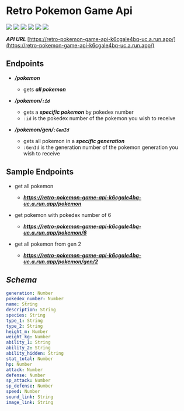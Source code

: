 # Retro Pokemon Game Api

![](https://projectpokemon.org/images/normal-sprite/scizor.gif) ![](https://projectpokemon.org/images/normal-sprite/blaziken.gif) ![](https://projectpokemon.org/images/normal-sprite/tyranitar.gif) ![](https://projectpokemon.org/images/normal-sprite/darkrai.gif) ![](https://projectpokemon.org/images/normal-sprite/lucario.gif) ![](https://projectpokemon.org/images/normal-sprite/greninja.gif)

***API URL***
[https://retro-pokemon-game-api-k6cgale4bq-uc.a.run.app/](https://retro-pokemon-game-api-k6cgale4bq-uc.a.run.app/)

## Endpoints

* ***/pokemon***
    * gets ***all pokemon***

* ***/pokemon/`:id`***
    * gets a ***specific pokemon*** by pokedex number
    * `:id` is the pokedex number of the pokemon you wish to receive

* ***/pokemon/gen/`:GenId`***
    * gets all pokemon in a ***specific generation***
    * `:GenId` is the generation number of the pokemon generation you wish to receive

## Sample Endpoints

* get all pokemon 
   * ***<https://retro-pokemon-game-api-k6cgale4bq-uc.a.run.app/pokemon>***

* get pokemon with pokedex number of 6
   * ***<https://retro-pokemon-game-api-k6cgale4bq-uc.a.run.app/pokemon/6>***

* get all pokemon from gen 2
   * ***<https://retro-pokemon-game-api-k6cgale4bq-uc.a.run.app/pokemon/gen/2>***

## ***Schema***
   
   ```yaml
   generation: Number
   pokedex_number: Number
   name: String
   description: String
   species: String
   type_1: String
   type_2: String
   height_m: Number
   weight_kg: Number
   ability_1: String
   ability_2: String
   ability_hidden: String
   stat_total: Number
   hp: Number
   attack: Number
   defense: Number
   sp_attack: Number
   sp_defense: Number
   speed: Number
   sound_link: String
   image_link: String
   ```


